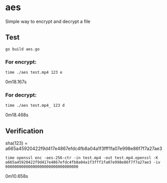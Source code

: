 # aes
Simple way to encrypt and decrypt a file

## Test

`go build aes.go`

### For encrypt:

`time ./aes test.mp4 123 e`

0m18.167s

### For decrypt:

`time ./aes test.mp4_ 123 d`

0m18.468s

## Verification

sha(123) = a665a45920422f9d417e4867efdc4fb8a04a1f3fff1fa07e998e86f7f7a27ae3

`time openssl enc -aes-256-ctr -in test.mp4 -out test.mp4.openssl -K a665a45920422f9d417e4867efdc4fb8a04a1f3fff1fa07e998e86f7f7a27ae3 -iv 00000000000000000000000000000000`

0m10.658s

